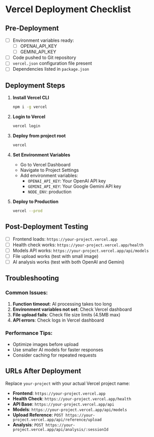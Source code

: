 # Vercel Deployment Checklist

## Pre-Deployment

- [ ] Environment variables ready:
  - [ ] OPENAI_API_KEY
  - [ ] GEMINI_API_KEY
- [ ] Code pushed to Git repository
- [ ] `vercel.json` configuration file present
- [ ] Dependencies listed in `package.json`

## Deployment Steps

1. **Install Vercel CLI**
   ```bash
   npm i -g vercel
   ```

2. **Login to Vercel**
   ```bash
   vercel login
   ```

3. **Deploy from project root**
   ```bash
   vercel
   ```

4. **Set Environment Variables**
   - Go to Vercel Dashboard
   - Navigate to Project Settings
   - Add environment variables:
     - `OPENAI_API_KEY`: Your OpenAI API key
     - `GEMINI_API_KEY`: Your Google Gemini API key
     - `NODE_ENV`: production

5. **Deploy to Production**
   ```bash
   vercel --prod
   ```

## Post-Deployment Testing

- [ ] Frontend loads: `https://your-project.vercel.app`
- [ ] Health check works: `https://your-project.vercel.app/health`
- [ ] Models API works: `https://your-project.vercel.app/api/models`
- [ ] File upload works (test with small image)
- [ ] AI analysis works (test with both OpenAI and Gemini)

## Troubleshooting

### Common Issues:
1. **Function timeout**: AI processing takes too long
2. **Environment variables not set**: Check Vercel dashboard
3. **File upload fails**: Check file size limits (4.5MB max)
4. **API errors**: Check logs in Vercel dashboard

### Performance Tips:
- Optimize images before upload
- Use smaller AI models for faster responses
- Consider caching for repeated requests

## URLs After Deployment

Replace `your-project` with your actual Vercel project name:

- **Frontend**: `https://your-project.vercel.app`
- **Health Check**: `https://your-project.vercel.app/health`
- **API Base**: `https://your-project.vercel.app/api`
- **Models**: `https://your-project.vercel.app/api/models`
- **Upload Reference**: `POST https://your-project.vercel.app/api/reference/upload`
- **Analysis**: `POST https://your-project.vercel.app/api/analysis/:sessionId`
